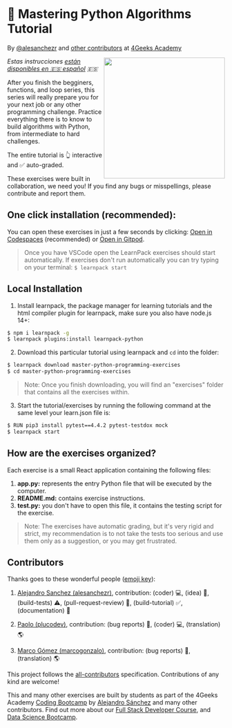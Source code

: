 <!-- hide -->
# 🐍 Mastering Python Algorithms Tutorial

By [@alesanchezr](https://twitter.com/alesanchezr) and [other contributors](https://github.com/4GeeksAcademy//master-python-programming-exercises/graphs/contributors) at [4Geeks Academy](http://4geeksacademy.co/)

<a href="https://www.4geeksacademy.co"><img height="280" align="right" src="https://raw.githubusercontent.com/4GeeksAcademy/master-python-programming-exercises/master/badge-master-python.png" /></a>

<!-- endhide -->

*Estas instrucciones [están disponibles en 🇪🇸 español](https://github.com/4GeeksAcademy/master-python-programming-exercises/blob/master/README.es.md) :es:*

After you finish the begginers, functions, and loop series, this series will really prepare you for your next job or any other programming challenge. Practice everything there is to know to build algorithms with Python, from intermediate to hard challenges.

The entire tutorial is 👆 interactive and ✅ auto-graded. 

These exercises were built in collaboration, we need you! If you find any bugs or misspellings, please contribute and report them.

<!-- hide -->

## One click installation (recommended):

You can open these exercises in just a few seconds by clicking: [Open in Codespaces](https://codespaces.new/?repo=4GeeksAcademy/master-python-programming-exercises) (recommended) or [Open in Gitpod](https://gitpod.io#https://github.com/4GeeksAcademy/master-python-programming-exercises).

> Once you have VSCode open the LearnPack exercises should start automatically. If exercises don't run automatically you can try typing on your terminal: `$ learnpack start`

## Local Installation

1. Install learnpack, the package manager for learning tutorials and the html compiler plugin for learnpack, make sure you also have node.js 14+:

```bash
$ npm i learnpack -g
$ learnpack plugins:install learnpack-python
```

2. Download this particular tutorial using learnpack and `cd` into the folder:

```bash
$ learnpack download master-python-programming-exercises
$ cd master-python-programming-exercises
```

> Note: Once you finish downloading, you will find an "exercises" folder that contains all the exercises within.

3. Start the tutorial/exercises by running the following command at the same level your learn.json file is:

```bash
$ RUN pip3 install pytest==4.4.2 pytest-testdox mock
$ learnpack start
```

<!-- endhide -->

## How are the exercises organized?

Each exercise is a small React application containing the following files:

1. **app.py:** represents the entry Python file that will be executed by the computer.
2. **README.md:** contains exercise instructions.
3. **test.py:** you don't have to open this file, it contains the testing script for the exercise.

> Note: The exercises have automatic grading, but it's very rigid and strict, my recommendation is to not take the tests too serious and use them only as a suggestion, or you may get frustrated.

## Contributors

Thanks goes to these wonderful people ([emoji key](https://github.com/kentcdodds/all-contributors#emoji-key)):

1. [Alejandro Sanchez (alesanchezr)](https://github.com/alesanchezr), contribution: (coder) 💻, (idea) 🤔, (build-tests) ⚠️, (pull-request-review) 👀, (build-tutorial) ✅, (documentation) 📖

2. [Paolo (plucodev)](https://github.com/plucodev), contribution: (bug reports) 🐛, (coder) 💻, (translation) 🌎

3. [Marco Gómez (marcogonzalo)](https://github.com/marcogonzalo), contribution: (bug reports) 🐛, (translation) 🌎

This project follows the [all-contributors](https://github.com/kentcdodds/all-contributors) specification. Contributions of any kind are welcome!

This and many other exercises are built by students as part of the 4Geeks Academy [Coding Bootcamp](https://4geeksacademy.com/us/coding-bootcamp) by [Alejandro Sánchez](https://twitter.com/alesanchezr) and many other contributors. Find out more about our [Full Stack Developer Course](https://4geeksacademy.com/us/coding-bootcamps/part-time-full-stack-developer), and  [Data Science Bootcamp](https://4geeksacademy.com/us/coding-bootcamps/datascience-machine-learning).
